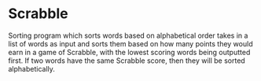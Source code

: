 # Scrabble
Sorting program which sorts words based on alphabetical order
takes in a list of words as input and sorts them based on how many points they would earn in a game of Scrabble, with the lowest scoring words being outputted first. If two words have the same Scrabble score, then they will be sorted alphabetically.
